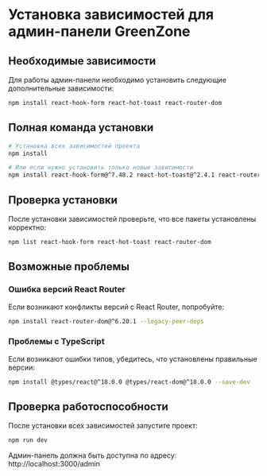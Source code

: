 # Установка зависимостей для админ-панели GreenZone

## Необходимые зависимости

Для работы админ-панели необходимо установить следующие дополнительные зависимости:

```bash
npm install react-hook-form react-hot-toast react-router-dom
```

## Полная команда установки

```bash
# Установка всех зависимостей проекта
npm install

# Или если нужно установить только новые зависимости
npm install react-hook-form@^7.48.2 react-hot-toast@^2.4.1 react-router-dom@^6.20.1
```

## Проверка установки

После установки зависимостей проверьте, что все пакеты установлены корректно:

```bash
npm list react-hook-form react-hot-toast react-router-dom
```

## Возможные проблемы

### Ошибка версий React Router
Если возникают конфликты версий с React Router, попробуйте:

```bash
npm install react-router-dom@^6.20.1 --legacy-peer-deps
```

### Проблемы с TypeScript
Если возникают ошибки типов, убедитесь, что установлены правильные версии:

```bash
npm install @types/react@^18.0.0 @types/react-dom@^18.0.0 --save-dev
```

## Проверка работоспособности

После установки всех зависимостей запустите проект:

```bash
npm run dev
```

Админ-панель должна быть доступна по адресу: http://localhost:3000/admin
